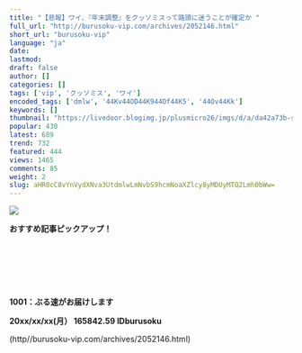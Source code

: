```yaml
---
title: "【悲報】ワイ、『年末調整』をクッソミスって路頭に迷うことが確定か "
full_url: "http://burusoku-vip.com/archives/2052146.html"
short_url: "burusoku-vip"
language: "ja"
date: 
lastmod: 
draft: false
author: []
categories: []
tags: ['vip', 'クッソミス', 'ワイ']
encoded_tags: ['dmlw', '44Kv44OD44K944Of44K5', '44Ov44Kk']
keywords: []
thumbnail: "https://livedoor.blogimg.jp/plusmicro26/imgs/d/a/da42a73b-s.png"
popular: 430
latest: 689
trend: 732
featured: 444
views: 1465
comments: 85
weight: 2
slug: aHR0cC8vYnVydXNva3UtdmlwLmNvbS9hcmNoaXZlcy8yMDUyMTQ2Lmh0bWw=
---
```


![](https://livedoor.blogimg.jp/plusmicro26/imgs/d/a/da42a73b-s.png)

<div><p><b>おすすめ記事ピックアップ！</b></p> <p class='g-ad1'> </p> <p class='g-ad2'> </p> <p></p><br> <br> <br> <p id='csw_block'></p> <p id='divSP1'> </p> <br><p><b>1001：ぶる速がお届けします <p> 20xx/xx/xx(月） 165842.59 IDburusoku</p></b></p> <p class='g-ad1'> </p> <p class='g-ad2'> </p> <p id='divSP'> </p> </div>

(http//burusoku-vip.com/archives/2052146.html)
